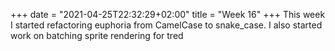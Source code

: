 +++
date = "2021-04-25T22:32:29+02:00"
title = "Week 16"
+++
This week I started refactoring euphoria from CamelCase to snake_case. I also started work on batching sprite rendering for tred
